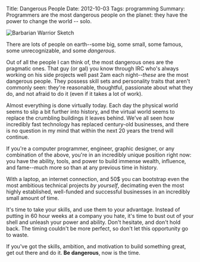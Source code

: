 Title: Dangerous People
Date: 2012-10-03
Tags: programming
Summary:
    Programmers are the most dangerous people on the planet: they have the power
    to change the world -- solo.


![Barbarian Warrior Sketch][]


There are lots of people on earth--some big, some small, some famous, some
unrecognizable, and some *dangerous*.

Out of all the people I can think of, the most dangerous ones are the pragmatic
ones.  That guy (or gal) you know through IRC who's always working on his side
projects well past 2am each night--*these* are the most dangerous people.  They
possess skill sets and personality traits that aren't commonly seen: they're
reasonable, thoughtful, passionate about what they do, and not afraid to do it
(even if it takes a lot of work).

Almost everything is done virtually today.  Each day the physical world seems
to slip a bit further into history, and the virtual world seems to replace the
crumbling buildings it leaves behind.  We've all seen how incredibly fast
technology has replaced century-old businesses, and there is no question in my
mind that within the next 20 years the trend will continue.

If you're a computer programmer, engineer, graphic designer, or any combination
of the above, you're in an incredibly unique position right now: you have the
ability, tools, and power to build immense wealth, influence, and fame--much
more so than at any previous time in history.

With a laptop, an internet connection, and 50$ you can bootstrap even the most
ambitious technical projects *by yourself*, decimating even the most highly
established, well-funded and successful businesses in an incredibly small
amount of time.

It's time to take your skills, and use them to your advantage.  Instead of
putting in 60 hour weeks at a company you hate, it's time to bust out of your
shell and unleash your power and ability.  Don't hesitate, and don't hold back.
The timing couldn't be more perfect, so don't let this opportunity go to waste.

If you've got the skills, ambition, and motivation to build something great,
get out there and do it.  **Be dangerous**, now is the time.


  [Barbarian Warrior Sketch]: {filename}/images/2012/barbarian-warrior-sketch.png "Barbarian Warrior Sketch"
